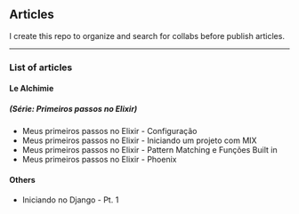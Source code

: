 ## Articles
I create this repo to organize and search for collabs before publish articles.

---
### List of articles
#### Le Alchimie
##### (Série: Primeiros passos no Elixir) 
- Meus primeiros passos no Elixir - Configuração
- Meus primeiros passos no Elixir - Iniciando um projeto com MIX
- Meus primeiros passos no Elixir - Pattern Matching e Funções Built in
- Meus primeiros passos no Elixir - Phoenix


#### Others
- Iniciando no Django - Pt. 1